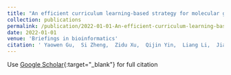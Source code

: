 ```yaml
---
title: "An efficient curriculum learning-based strategy for molecular graph learning"
collection: publications
permalink: /publication/2022-01-01-An-efficient-curriculum-learning-based-strategy-for-molecular-graph-learning
date: 2022-01-01
venue: 'Briefings in bioinformatics'
citation: ' Yaowen Gu,  Si Zheng,  Zidu Xu,  Qijin Yin,  Liang Li,  Jiao Li, &quot;An efficient curriculum learning-based strategy for molecular graph learning.&quot; Briefings in bioinformatics, 2022.'
---
```

Use [Google Scholar](https://scholar.google.com/scholar?q=An+efficient+curriculum+learning+based+strategy+for+molecular+graph+learning){:target="_blank"} for full citation